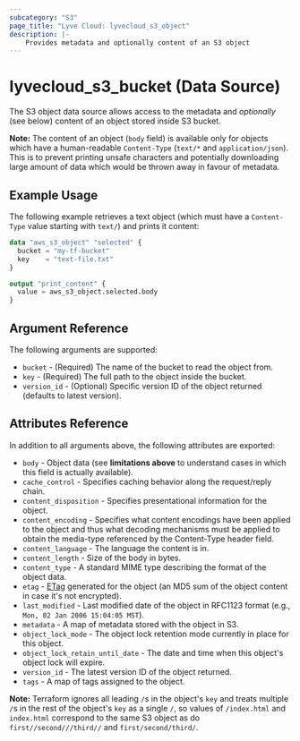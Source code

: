 ```yaml
---
subcategory: "S3"
page_title: "Lyve Cloud: lyvecloud_s3_object"
description: |-
    Provides metadata and optionally content of an S3 object
---
```


# lyvecloud_s3_bucket (Data Source)

The S3 object data source allows access to the metadata and
_optionally_ (see below) content of an object stored inside S3 bucket.

**Note:** The content of an object (`body` field) is available only for objects which have a human-readable `Content-Type` (`text/*` and `application/json`). This is to prevent printing unsafe characters and potentially downloading large amount of data which would be thrown away in favour of metadata.

## Example Usage

The following example retrieves a text object (which must have a `Content-Type`
value starting with `text/`) and prints it content:

```terraform
data "aws_s3_object" "selected" {
  bucket = "my-tf-bucket"
  key    = "text-file.txt"
}

output "print_content" {
  value = aws_s3_object.selected.body
}

```


## Argument Reference

The following arguments are supported:

* `bucket` - (Required) The name of the bucket to read the object from.
* `key` - (Required) The full path to the object inside the bucket.
* `version_id` - (Optional) Specific version ID of the object returned (defaults to latest version).

## Attributes Reference

In addition to all arguments above, the following attributes are exported:

* `body` - Object data (see **limitations above** to understand cases in which this field is actually available).
* `cache_control` - Specifies caching behavior along the request/reply chain.
* `content_disposition` - Specifies presentational information for the object.
* `content_encoding` - Specifies what content encodings have been applied to the object and thus what decoding mechanisms must be applied to obtain the media-type referenced by the Content-Type header field.
* `content_language` - The language the content is in.
* `content_length` - Size of the body in bytes.
* `content_type` - A standard MIME type describing the format of the object data.
* `etag` - [ETag](https://en.wikipedia.org/wiki/HTTP_ETag) generated for the object (an MD5 sum of the object content in case it's not encrypted).
* `last_modified` - Last modified date of the object in RFC1123 format (e.g., `Mon, 02 Jan 2006 15:04:05 MST`).
* `metadata` - A map of metadata stored with the object in S3.
* `object_lock_mode` - The object lock retention mode currently in place for this object.
* `object_lock_retain_until_date` - The date and time when this object's object lock will expire.
* `version_id` - The latest version ID of the object returned.
* `tags`  - A map of tags assigned to the object.

**Note:** Terraform ignores all leading `/`s in the object's `key` and treats multiple `/`s in the rest of the object's `key` as a single `/`, so values of `/index.html` and `index.html` correspond to the same S3 object as do `first//second///third//` and `first/second/third/`.